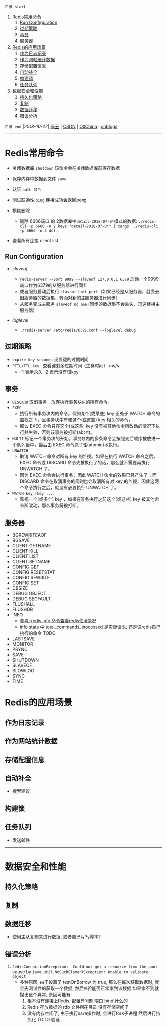 `目录 start`
 
1. [Redis常用命令](#redis常用命令)
    1. [Run Configuration](#run-configuration)
    1. [过期策略](#过期策略)
    1. [事务](#事务)
    1. [服务器](#服务器)
1. [Redis的应用场景](#redis的应用场景)
    1. [作为日志记录](#作为日志记录)
    1. [作为网站统计数据](#作为网站统计数据)
    1. [存储配置信息](#存储配置信息)
    1. [自动补全](#自动补全)
    1. [构建锁](#构建锁)
    1. [任务队列](#任务队列)
1. [数据安全和性能](#数据安全和性能)
    1. [持久化策略](#持久化策略)
    1. [复制](#复制)
    1. [数据迁移](#数据迁移)
    1. [错误分析](#错误分析)

`目录 end` |_2018-10-22_| [码云](https://gitee.com/gin9) | [CSDN](http://blog.csdn.net/kcp606) | [OSChina](https://my.oschina.net/kcp1104) | [cnblogs](http://www.cnblogs.com/kuangcp)
****************************************
# Redis常用命令

- 关闭数据库 `shutdown` 该命令会在关闭数据库前保存数据
- 保存内存中数据到文件 `save`
- 认证 `auth 口令` 
- 测试联通性 `ping` 连接成功会返回pong

- 模糊删除 
    - 删除 6666端口 的 2数据库中`detail-2018-07-0*`模式的数据: `./redis-cli -p 6666 -n 2 keys "detail-2018-07-0*" | xargs  ./redis-cli -p 6666 -n 2 del`

- 查看所有连接 client list 

## Run Configuration	
- *slaveof*
    - `redis-server --port 9999 --slaveof 127.0.0.1 6379` 启动一个9999端口作为6379的从服务器进行同步
    - 或者服务启动后执行 `slaveof host port`（如果已经是从服务器，就丢去旧服务器的数据集，转而对新的主服务器进行同步）
    - 从服务变成主服务 `slaveof no one` (同步的数据集不会丢失，迅速替换主服务器)

- *loglevel*
    - `./redis-server /etc/redis/6379.conf --loglevel debug	`

## 过期策略
- `expire key seconds` 设置键的过期时间
- `PTTL/TTL key ` 查看键剩余过期时间（生存时间） ms/s
    -  -1 表示永久 -2 表示没有该key

## 事务

- `DISCARD` 取消事务，放弃执行事务块内的所有命令。
- `EXEC`
    - 执行所有事务块内的命令。假如某个(或某些) key 正处于 WATCH 命令的监视之下，且事务块中有和这个(或这些) key 相关的命令，
    - 那么 EXEC 命令只在这个(或这些) key 没有被其他命令所改动的情况下执行并生效，否则该事务被打断(abort)。
- `MULTI` 标记一个事务块的开始。事务块内的多条命令会按照先后顺序被放进一个队列当中，最后由 EXEC 命令原子性(atomic)地执行。
- `UNWATCH` 
    - 取消 WATCH 命令对所有 key 的监视。如果在执行 WATCH 命令之后， EXEC 命令或 DISCARD 命令先被执行了的话，那么就不需要再执行 UNWATCH 了。
    - 因为 EXEC 命令会执行事务，因此 WATCH 命令的效果已经产生了；而 DISCARD 命令在取消事务的同时也会取消所有对 key 的监视，因此这两个命令执行之后，就没有必要执行 UNWATCH 了。
- `WATCH key [key ...]`
    - 监视一个(或多个) key ，如果在事务执行之前这个(或这些) key 被其他命令所改动，那么事务将被打断。

## 服务器

- BGREWRITEAOF
- BGSAVE
- CLIENT GETNAME
- CLIENT KILL
- CLIENT LIST
- CLIENT SETNAME
- CONFIG GET
- CONFIG RESETSTAT
- CONFIG REWRITE
- CONFIG SET
- DBSIZE
- DEBUG OBJECT
- DEBUG SEGFAULT
- FLUSHALL
- FLUSHDB
- INFO
    - [参考: redis info 命令查看redis使用情况](https://blog.csdn.net/kexiaoling/article/details/51810919)
    - info stats 中 total_commands_processed 是实际请求, 还是说redis自己执行的命令 TODO 
- LASTSAVE
- MONITOR
- PSYNC
- SAVE
- SHUTDOWN
- SLAVEOF
- SLOWLOG
- SYNC
- TIME

# Redis的应用场景
## 作为日志记录
## 作为网站统计数据
## 存储配置信息
## 自动补全
- 搜索建议

## 构建锁

## 任务队列
- 发送邮件

************************

# 数据安全和性能
## 持久化策略
## 复制

## 数据迁移
- 使用主从复制来进行数据, 或者自己写Py脚本?


## 错误分析

1. `JedisConnectionException:  Could not get a resource from the pool` cause by `java.util.NoSuchElementException: Unable to validate object`
    - 多种原因, 由于设置了 testOnBorrow 为 true, 那么在每次获取数据时, 就会先测试性的获取一个数据, 然后校验能否正常拿到该数据 如果拿不到就抛出这个异常, 原因可能有:
        1. 根本没有连接上Redis, 配置有问题 端口 bind 什么的
        1. Redis 存放数据的 rdb 文件所在目录 没有存储空间了
        1. 没有内存空间了, 由于执行save操作时, 会进行fork子进程 然后进行持久化 TODO 验证

